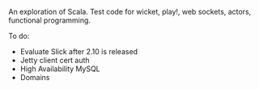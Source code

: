 An exploration of Scala. Test code for wicket, play!, web sockets, actors, functional programming.

To do:

- Evaluate Slick after 2.10 is released
- Jetty client cert auth
- High Availability MySQL
- Domains